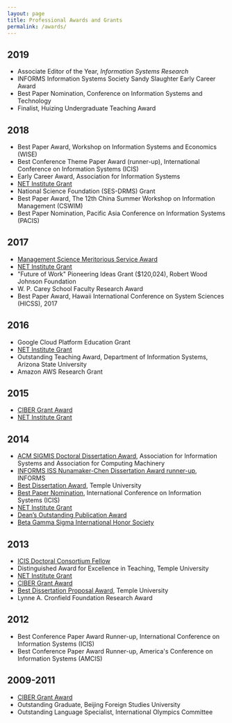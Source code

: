 ```yaml
---
layout: page
title: Professional Awards and Grants
permalink: /awards/
---
```

<h2 class="blogyear">2019</h2>
<ul id="archive">
    <li>Associate Editor of the Year, <i>Information Systems Research</i></li>
    <li>INFORMS Information Systems Society Sandy Slaughter Early Career Award</li>
    <li>Best Paper Nomination, Conference on Information Systems and Technology</li>
    <li>Finalist, Huizing Undergraduate Teaching Award</li>
</ul>

<h2 class="blogyear">2018</h2>
<ul id="archive">
    <li>Best Paper Award, Workshop on Information Systems and Economics (WISE)</li>
    <li>Best Conference Theme Paper Award (runner-up), International Conference on Information Systems (ICIS)</li>
    <li>Early Career Award, Association for Information Systems</li>
    <li><a href="http://netinst.org/">NET Institute Grant</a></li>
    <li>National Science Foundation (SES-DRMS) Grant</li>
    <li>Best Paper Award, The 12th China Summer Workshop on Information Management (CSWIM)</li>
    <li>Best Paper Nomination, Pacific Asia Conference on Information Systems (PACIS)</li>
</ul>

<h2 class="blogyear">2017</h2>
<ul id="archive">
    <li><a href="http://pubsonline.informs.org/doi/pdf/10.1287/mnsc.2017.2909">Management Science Meritorious Service Award</a></li>
    <li><a href="http://netinst.org/">NET Institute Grant</a></li>
    <li>"Future of Work" Pioneering Ideas Grant ($120,024), Robert Wood Johnson Foundation</li>
    <li>W. P. Carey School Faculty Research Award</li>
    <li>Best Paper Award, Hawaii International Conference on System Sciences (HICSS), 2017</li>
</ul>

<h2 class="blogyear">2016</h2>
<ul id="archive">
    <li>Google Cloud Platform Education Grant</li>
    <li><a href="http://netinst.org/">NET Institute Grant</a></li>
    <li>Outstanding Teaching Award, Department of Information Systems, Arizona State University</li>
    <li>Amazon AWS Research Grant</li>
</ul>

<h2 class="blogyear">2015</h2>
<ul id="archive">
    <li><a href="http://www.fox.temple.edu/cms_research/institutes-and-centers/ciber/">CIBER Grant Award</a></li>
    <li><a href="http://netinst.org/">NET Institute Grant</a></li>
</ul>

<h2 class="blogyear">2014</h2>
<ul id="archive">
    <li><a href="http://icis2014.aisnet.org/doctoral-consortium/dissertation-competition.html">ACM SIGMIS Doctoral Dissertation Award</a>, Association for Information Systems and Association for Computing Machinery</li>
    <li><a href="https://www.informs.org/Community/ISS/Awards/INFORMS-ISS-Nunamaker-Chen-Dissertation-Award">INFORMS ISS Nunamaker-Chen Dissertation Award runner-up</a>, INFORMS</li>
    <li><a href="http://www.fox.temple.edu/cms_academics/phd/fox-research-competition/">Best Dissertation Award</a>, Temple University</li>
    <li><a href="http://icis2014.aisnet.org/">Best Paper Nomination</a>, International Conference on Information Systems (ICIS)</li>
    <li><a href="http://netinst.org/">NET Institute Grant</a></li>
    <li><a href="http://www.fox.temple.edu/cms_academics/phd/fox-research-competition/">Dean’s Outstanding Publication Award</a></li>
    <li><a href="https://www.betagammasigma.org/">Beta Gamma Sigma International Honor Society</a></li>
</ul>

<h2 class="blogyear">2013</h2>
<ul id="archive">
    <li><a href="http://icis2014.aisnet.org/doctoral-consortium/call-for-nominations.html">ICIS Doctoral Consortium Fellow</a></li>
    <li>Distinguished Award for Excellence in Teaching, Temple University</li>
    <li><a href="http://netinst.org/">NET Institute Grant</a></li>
    <li><a href="http://www.fox.temple.edu/cms_research/institutes-and-centers/ciber/">CIBER Grant Award</a></li>
    <li><a href="http://www.fox.temple.edu/cms_academics/phd/fox-research-competition/">Best Dissertation Proposal Award</a>, Temple University</li>
    <li>Lynne A. Cronfield Foundation Research Award</li>
</ul>

<h2 class="blogyear">2012</h2>
<ul id="archive">
    <li>Best Conference Paper Award Runner-up, International Conference on Information Systems (ICIS)</li>
    <li>Best Conference Paper Award Runner-up, America's Conference on Information Systems (AMCIS)</li>
</ul>

<h2 class="blogyear">2009-2011</h2>
<ul id="archive">
    <li><a href="http://www.fox.temple.edu/cms_research/institutes-and-centers/ciber/">CIBER Grant Award</a></li>
    <li>Outstanding Graduate, Beijing Foreign Studies University</li>
    <li>Outstanding Language Specialist, International Olympics Committee</li>
</ul>

<!-- {{ post.date | date: '%m %d, %Y' }} -->
